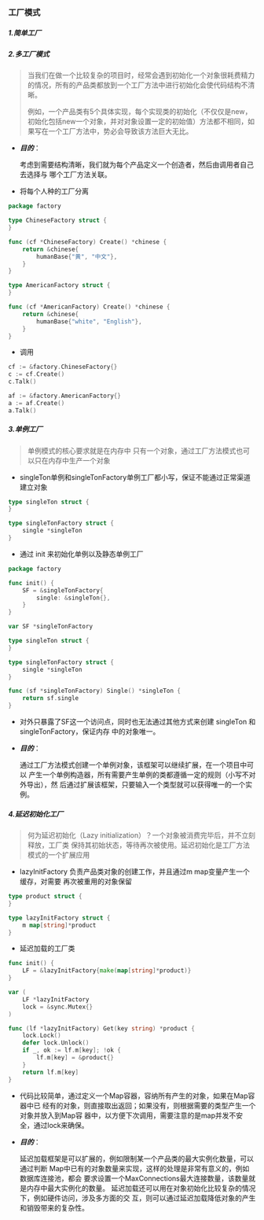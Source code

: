 ### 工厂模式

##### 1.简单工厂

##### 2.多工厂模式

> 当我们在做一个比较复杂的项目时，经常会遇到初始化一个对象很耗费精力的情况，所有的产品类都放到一个工厂方法中进行初始化会使代码结构不清晰。
>
> 例如，一个产品类有5个具体实现，每个实现类的初始化（不仅仅是new，初始化包括new一个对象，并对对象设置一定的初始值）方法都不相同，如果写在一个工厂方法中，势必会导致该方法巨大无比。

- ***目的***：

  考虑到需要结构清晰，我们就为每个产品定义一个创造者，然后由调用者自己去选择与
  哪个工厂方法关联。

- 将每个人种的工厂分离

```go
package factory

type ChineseFactory struct {
}

func (cf *ChineseFactory) Create() *chinese {
	return &chinese{
		humanBase{"黄", "中文"},
	}
}

type AmericanFactory struct {
}

func (cf *AmericanFactory) Create() *chinese {
	return &chinese{
		humanBase{"white", "English"},
	}
}
```

- 调用

```go
cf := &factory.ChineseFactory{}
c := cf.Create()
c.Talk()

af := &factory.AmericanFactory{}
a := af.Create()
a.Talk()
```

##### 3.单例工厂

> 单例模式的核心要求就是在内存中
> 只有一个对象，通过工厂方法模式也可以只在内存中生产一个对象

- singleTon单例和singleTonFactory单例工厂都小写，保证不能通过正常渠道建立对象

```go
type singleTon struct {
}

type singleTonFactory struct {
	single *singleTon
}
```

- 通过 init 来初始化单例以及静态单例工厂

```go
package factory

func init() {
	SF = &singleTonFactory{
		single: &singleTon{},
	}
}

var SF *singleTonFactory

type singleTon struct {
}

type singleTonFactory struct {
	single *singleTon
}

func (sf *singleTonFactory) Single() *singleTon {
	return sf.single
}
```

- 对外只暴露了SF这一个访问点，同时也无法通过其他方式来创建 singleTon 和 singleTonFactory，保证内存
  中的对象唯一。

- ***目的***：

  通过工厂方法模式创建一个单例对象，该框架可以继续扩展，在一个项目中可以
  产生一个单例构造器，所有需要产生单例的类都遵循一定的规则（小写不对外导出），然
  后通过扩展该框架，只要输入一个类型就可以获得唯一的一个实例。

##### 4.延迟初始化工厂

> 何为延迟初始化（Lazy initialization）？一个对象被消费完毕后，并不立刻释放，工厂类
> 保持其初始状态，等待再次被使用。延迟初始化是工厂方法模式的一个扩展应用

- lazyInitFactory 负责产品类对象的创建工作，并且通过m map变量产生一个缓存，对需要
  再次被重用的对象保留

```go
type product struct {
}

type lazyInitFactory struct {
	m map[string]*product
}
```

- 延迟加载的工厂类

```go
func init() {
	LF = &lazyInitFactory{make(map[string]*product)}
}

var (
	LF *lazyInitFactory
	lock = &sync.Mutex{}
)

func (lf *lazyInitFactory) Get(key string) *product {
	lock.Lock()
	defer lock.Unlock()
	if _, ok := lf.m[key]; !ok {
		lf.m[key] = &product{}
	}
	return lf.m[key]
}
```

- 代码比较简单，通过定义一个Map容器，容纳所有产生的对象，如果在Map容器中已
  经有的对象，则直接取出返回；如果没有，则根据需要的类型产生一个对象并放入到Map容
  器中，以方便下次调用，需要注意的是map并发不安全，通过lock来确保。

- ***目的***：

  延迟加载框架是可以扩展的，例如限制某一个产品类的最大实例化数量，可以通过判断
  Map中已有的对象数量来实现，这样的处理是非常有意义的，例如数据库连接池，都会
  要求设置一个MaxConnections最大连接数量，该数量就是内存中最大实例化的数量。
  延迟加载还可以用在对象初始化比较复杂的情况下，例如硬件访问，涉及多方面的交
  互，则可以通过延迟加载降低对象的产生和销毁带来的复杂性。